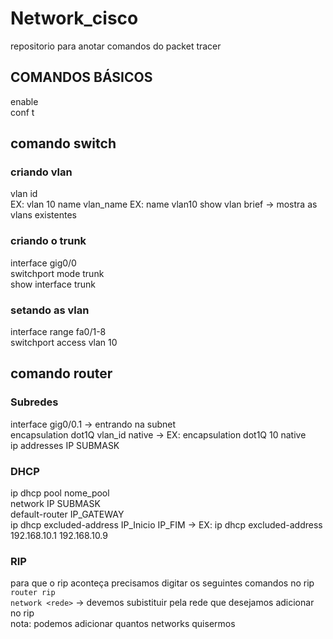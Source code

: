 # Network_cisco
repositorio para anotar comandos do packet tracer
## COMANDOS BÁSICOS  
enable  
conf t  

## comando switch  
### criando vlan  
vlan id  
EX: vlan 10
name vlan_name
EX: name vlan10
show vlan brief -> mostra as vlans existentes

### criando o trunk  
interface gig0/0    
switchport mode trunk  
show interface trunk  


### setando as vlan  
interface range fa0/1-8   
switchport access vlan 10    
  
   
   
## comando router  
### Subredes    
interface gig0/0.1 -> entrando na subnet   
encapsulation dot1Q vlan_id native -> EX: encapsulation dot1Q  10 native  
ip addresses IP SUBMASK  

### DHCP  
ip dhcp pool nome_pool  
network IP SUBMASK  
default-router IP_GATEWAY  
ip dhcp excluded-address IP_Inicio IP_FIM -> EX: ip dhcp excluded-address 192.168.10.1 192.168.10.9  
### RIP
  para que o rip aconteça precisamos digitar os seguintes comandos no rip
  `router rip`  
  `network <rede>` -> devemos subistituir <rede> pela rede que desejamos adicionar no rip  
  nota: podemos adicionar quantos networks quisermos
  
 

